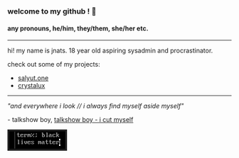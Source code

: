 ### welcome to my github ! 👋

#### any pronouns, he/him, they/them, she/her etc.
---

hi! my name is jnats.
18 year old aspiring sysadmin and procrastinator.

check out some of my projects:

- [salyut.one](https://salyut.one) 
- [crystalux](https://github.com/crystalux-project)

---
*"and everywhere i look // i always find myself aside myself"*

\- talkshow boy, [talkshow boy - i cut myself](https://www.youtube.com/watch?v=XmCQQopIh6I)

![](blm.png)
